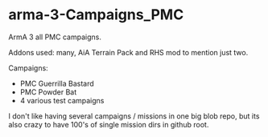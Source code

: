 # arma-3-Campaigns_PMC

ArmA 3 all PMC campaigns.

Addons used: many, AiA Terrain Pack and RHS mod to mention just two.

Campaigns:
* PMC Guerrilla Bastard
* PMC Powder Bat
* 4 various test campaigns

I don't like having several campaigns / missions in one big blob repo, but its also crazy to have 100's of single mission dirs in github root.
